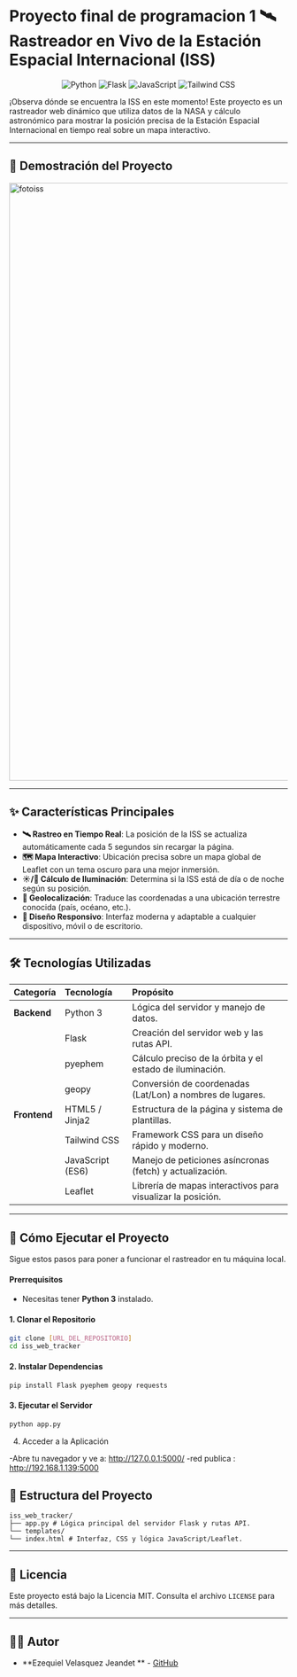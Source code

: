 # Proyecto final de programacion 1 🛰️ Rastreador en Vivo de la Estación Espacial Internacional (ISS)

<p align="center">
  <img src="https://img.shields.io/badge/Python-3776AB?style=for-the-badge&logo=python&logoColor=white" alt="Python"/>
  <img src="https://img.shields.io/badge/Flask-000000?style=for-the-badge&logo=flask&logoColor=white" alt="Flask"/>
  <img src="https://img.shields.io/badge/JavaScript-F7DF1E?style=for-the-badge&logo=javascript&logoColor=black" alt="JavaScript"/>
  <img src="https://img.shields.io/badge/Tailwind_CSS-38B2AC?style=for-the-badge&logo=tailwind-css&logoColor=white" alt="Tailwind CSS"/>
</p>

¡Observa dónde se encuentra la ISS en este momento! Este proyecto es un rastreador web dinámico que utiliza datos de la NASA y cálculo astronómico para mostrar la posición precisa de la Estación Espacial Internacional en tiempo real sobre un mapa interactivo.

---

## 🎥 Demostración del Proyecto

<img width="1919" height="1079" alt="fotoiss" src="https://github.com/user-attachments/assets/0d3cefdf-b92b-4149-98a0-f9086ae2332d" />  



---

## ✨ Características Principales

* **🛰️ Rastreo en Tiempo Real**: La posición de la ISS se actualiza automáticamente cada 5 segundos sin recargar la página.
* **🗺️ Mapa Interactivo**: Ubicación precisa sobre un mapa global de Leaflet con un tema oscuro para una mejor inmersión.
* **☀️/🌙 Cálculo de Iluminación**: Determina si la ISS está de día o de noche según su posición.
* **📍 Geolocalización**: Traduce las coordenadas a una ubicación terrestre conocida (país, océano, etc.).
* **📱 Diseño Responsivo**: Interfaz moderna y adaptable a cualquier dispositivo, móvil o de escritorio.

---

## 🛠️ Tecnologías Utilizadas

| Categoría  | Tecnología      | Propósito                                                      |
| :--------- | :-------------- | :------------------------------------------------------------- |
| **Backend** | Python 3        | Lógica del servidor y manejo de datos.                         |
|            | Flask           | Creación del servidor web y las rutas API.                     |
|            | pyephem         | Cálculo preciso de la órbita y el estado de iluminación.       |
|            | geopy           | Conversión de coordenadas (Lat/Lon) a nombres de lugares.      |
| **Frontend** | HTML5 / Jinja2  | Estructura de la página y sistema de plantillas.               |
|            | Tailwind CSS    | Framework CSS para un diseño rápido y moderno.                 |
|            | JavaScript (ES6)| Manejo de peticiones asíncronas (fetch) y actualización.        |
|            | Leaflet         | Librería de mapas interactivos para visualizar la posición.    |

---

## 🚀 Cómo Ejecutar el Proyecto

Sigue estos pasos para poner a funcionar el rastreador en tu máquina local.

#### Prerrequisitos
* Necesitas tener **Python 3** instalado.

#### 1. Clonar el Repositorio
```bash
git clone [URL_DEL_REPOSITORIO]
cd iss_web_tracker
```

#### 2. Instalar Dependencias
```bash
pip install Flask pyephem geopy requests

```
#### 3. Ejecutar el Servidor
```bash
python app.py
```

4. Acceder a la Aplicación
   
-Abre tu navegador y ve a: http://127.0.0.1:5000/
-red publica : http://192.168.1.139:5000


## 📂 Estructura del Proyecto
```
iss_web_tracker/
├── app.py # Lógica principal del servidor Flask y rutas API. 
└── templates/ 
└── index.html # Interfaz, CSS y lógica JavaScript/Leaflet.
```

---

## 📜 Licencia

Este proyecto está bajo la Licencia MIT. Consulta el archivo `LICENSE` para más detalles.

---

## 👨‍💻 Autor

* **Ezequiel Velasquez Jeandet ** - [GitHub](https://github.com/ezevj)
